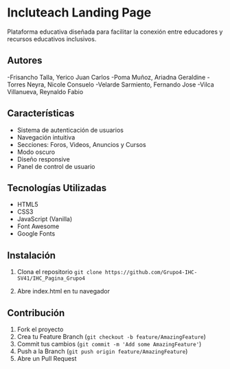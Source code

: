 # Incluteach Landing Page

Plataforma educativa diseñada para facilitar la conexión entre educadores y recursos educativos inclusivos.

## Autores

-Frisancho Talla, Yerico Juan Carlos
-Poma Muñoz, Ariadna Geraldine
-Torres Neyra, Nicole Consuelo
-Velarde Sarmiento, Fernando Jose
-Vilca Villanueva, Reynaldo Fabio

## Características

- Sistema de autenticación de usuarios
- Navegación intuitiva
- Secciones: Foros, Videos, Anuncios y Cursos
- Modo oscuro
- Diseño responsive
- Panel de control de usuario

## Tecnologías Utilizadas

- HTML5
- CSS3
- JavaScript (Vanilla)
- Font Awesome
- Google Fonts

## Instalación

1. Clona el repositorio
   ```git clone https://github.com/Grupo4-IHC-SV41/IHC_Pagina_Grupo4```

2. Abre index.html en tu navegador

## Contribución

1. Fork el proyecto
2. Crea tu Feature Branch (`git checkout -b feature/AmazingFeature`)
3. Commit tus cambios (`git commit -m 'Add some AmazingFeature'`)
4. Push a la Branch (`git push origin feature/AmazingFeature`)
5. Abre un Pull Request
